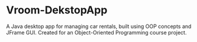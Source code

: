 # Vroom-DekstopApp
A Java desktop app for managing car rentals, built using OOP concepts and JFrame GUI. Created for an Object-Oriented Programming course project.
